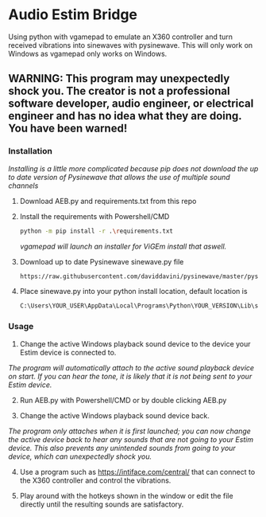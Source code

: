 # Audio Estim Bridge
Using python with vgamepad to emulate an X360 controller and turn received vibrations into sinewaves with pysinewave. This will only work on Windows as vgamepad only works on Windows.

## WARNING: This program may unexpectedly shock you. The creator is not a professional software developer, audio engineer, or electrical engineer and has no idea what they are doing. You have been warned!

### Installation

_Installing is a little more complicated because pip does not download the up to date version of Pysinewave that allows the use of multiple sound channels_

1. Download AEB.py and requirements.txt from this repo

2. Install the requirements with Powershell/CMD
   ```sh
   python -m pip install -r .\requirements.txt
   ```
   _vgamepad will launch an installer for ViGEm install that aswell._
3. Download up to date Pysinewave sinewave.py file
   ```sh
   https://raw.githubusercontent.com/daviddavini/pysinewave/master/pysinewave/sinewave.py
   ```
4. Place sinewave.py into your python install location, default location is
   ```sh
   C:\Users\YOUR_USER\AppData\Local\Programs\Python\YOUR_VERSION\Lib\site-packages\pysinewave
   ```

### Usage

1. Change the active Windows playback sound device to the device your Estim device is connected to.

_The program will automatically attach to the active sound playback device on start. If you can hear the tone, it is likely that it is not being sent to your Estim device._

2. Run AEB.py with Powershell/CMD or by double clicking AEB.py

3. Change the active Windows playback sound device back.

_The program only attaches when it is first launched; you can now change the active device back to hear any sounds that are not going to your Estim device. This also prevents any unintended sounds from going to your device, which can unexpectedly shock you._

4. Use a program such as https://intiface.com/central/ that can connect to the X360 controller and control the vibrations.

5. Play around with the hotkeys shown in the window or edit the file directly until the resulting sounds are satisfactory.